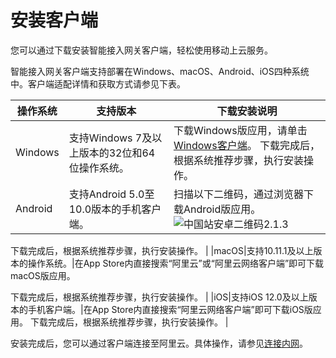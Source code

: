 # 安装客户端

您可以通过下载安装智能接入网关客户端，轻松使用移动上云服务。

智能接入网关客户端支持部署在Windows、macOS、Android、iOS四种系统中。客户端适配详情和获取方式请参见下表。

|操作系统|支持版本|下载安装说明|
|----|----|------|
|Windows|支持Windows 7及以上版本的32位和64位操作系统。|下载Windows版应用，请单击[Windows客户端](http://sdwan-oss-shanghai.oss-cn-shanghai.aliyuncs.com/win_installer/windows_latest.html)。 下载完成后，根据系统推荐步骤，执行安装操作。 |
|Android|支持Android 5.0至10.0版本的手机客户端。|扫描以下二维码，通过浏览器下载Android版应用。 ![中国站安卓二维码2.1.3](https://static-aliyun-doc.oss-accelerate.aliyuncs.com/assets/img/zh-CN/3449389061/p133534.png)

下载完成后，根据系统推荐步骤，执行安装操作。 |
|macOS|支持10.11.1及以上版本的操作系统。|在App Store内直接搜索“阿里云”或“阿里云网络客户端”即可下载macOS版应用。

下载完成后，根据系统推荐步骤，执行安装操作。 |
|iOS|支持iOS 12.0及以上版本的手机客户端。|在App Store内直接搜索“阿里云网络客户端”即可下载iOS版应用。 下载完成后，根据系统推荐步骤，执行安装操作。 |

安装完成后，您可以通过客户端连接至阿里云。具体操作，请参见[连接内网](/cn.zh-CN/APP手册/终端用户使用指南/连接内网.md)。

